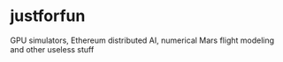 # justforfun
GPU simulators, Ethereum distributed AI, numerical Mars flight modeling and other useless stuff
